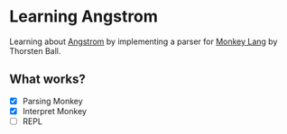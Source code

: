 # Learning Angstrom

Learning about [Angstrom](https://v3.ocaml.org/p/angstrom/0.15.0/doc/Angstrom/index.html) by implementing a parser for [Monkey Lang](https://monkeylang.org/) by Thorsten Ball.

## What works?

- [x] Parsing Monkey
- [x] Interpret Monkey
- [ ] REPL
